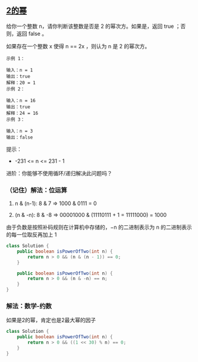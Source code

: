 ## [2的幂](https://leetcode.cn/problems/power-of-two/description/)

给你一个整数 n，请你判断该整数是否是 2 的幂次方。如果是，返回 true ；否则，返回 false 。

如果存在一个整数 x 使得 n == 2x ，则认为 n 是 2 的幂次方。


````
示例 1：

输入：n = 1
输出：true
解释：20 = 1
示例 2：

输入：n = 16
输出：true
解释：24 = 16
示例 3：

输入：n = 3
输出：false
````

提示：

- -231 <= n <= 231 - 1


进阶：你能够不使用循环/递归解决此问题吗？


### （记住）解法：位运算

1. n & (n-1): 8 & 7 => 1000 & 0111 = 0

2. (n & -n): 8 & -8 => 00001000 &  (11110111 + 1 = 11111000) = 1000

由于负数是按照补码规则在计算机中存储的，−n 的二进制表示为 n 的二进制表示的每一位取反再加上 1

````java
class Solution {
    public boolean isPowerOfTwo(int n) {
        return n > 0 && (n & (n - 1)) == 0;
    }

    public boolean isPowerOfTwo(int n) {
        return n > 0 && (n & -n) == n;
    }
}
````

### 解法：数学-约数
如果是2的幂，肯定也是2最大幂的因子
````java
class Solution {
    public boolean isPowerOfTwo(int n) {
        return n > 0 && ((1 << 30) % n) == 0;
    }
}
````